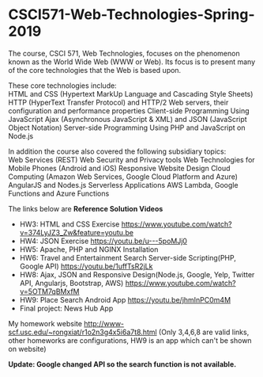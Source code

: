 # CSCI571-Web-Technologies-Spring-2019

The course, CSCI 571, Web Technologies, focuses on the phenomenon known as the World Wide Web (WWW or Web).
Its focus is to present many of the core technologies that the Web is based upon. 

These core technologies include:  
HTML and CSS (Hypertext MarkUp Language and Cascading Style Sheets) 
HTTP (HyperText Transfer Protocol) and HTTP/2 Web servers, their configuration and performance properties 
Client-side Programming Using JavaScript Ajax (Asynchronous JavaScript &amp; XML) and JSON (JavaScript Object Notation)
Server-side Programming Using PHP and JavaScript on Node.js 

In addition the course also covered the following subsidiary topics:  
Web Services (REST) 
Web Security and Privacy tools Web Technologies for Mobile Phones (Android and iOS) 
Responsive Website Design 
Cloud Computing (Amazon Web Services, Google Cloud Platform and Azure) 
AngularJS and Nodes.js 
Serverless Applications AWS Lambda, Google Functions and Azure Functions

The links below are __Reference Solution Videos__ 

* HW3: HTML and CSS Exercise https://www.youtube.com/watch?v=374LyJZ3_Zw&feature=youtu.be
* HW4: JSON Exercise https://youtu.be/u---5poMJj0
* HW5: Apache, PHP and NGINX Installation
* HW6: Travel and Entertainment Search Server-side Scripting(PHP, Google API) https://youtu.be/1uffTsR2jLk
* HW8: Ajax, JSON and Responsive Design(Node.js, Google, Yelp, Twitter API, Angularjs, Bootstrap, AWS) https://www.youtube.com/watch?v=5OTM7qBMxfM
* HW9: Place Search Android App https://youtu.be/jhmInPC0m4M
* Final project: News Hub App

My homework website http://www-scf.usc.edu/~rongxiat/r1o2n3g4x5i6a7t8.html (Only 3,4,6,8 are valid links, other homeworks are configurations, HW9 is an app which can't be shown on website)

**Update: Google changed API so the search function is not available.**
